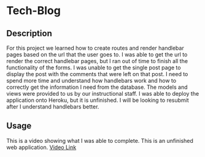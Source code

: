 # Tech-Blog

## Description

For this project we learned how to create routes and render handlebar pages based on the url that the user goes to. I was able to get the url to render the correct handlebar pages, but I ran out of time to finish all the functionality of the forms. I was unable to get the single post page to display the post with the comments that were left on that post. I need to spend more time and understand how handlebars work and how to correctly get the information I need from the database. The models and views were provided to us by our instructional staff. I was able to deploy the application onto Heroku, but it is unfinished. I will be looking to resubmit after I understand handlebars better.

## Usage 
This is a video showing what I was able to complete. This is an unfinished web application. 
[Video Link](https://www.awesomescreenshot.com/video/11663952?key=0b7d862559931fd14511d9c50ca317b0)
